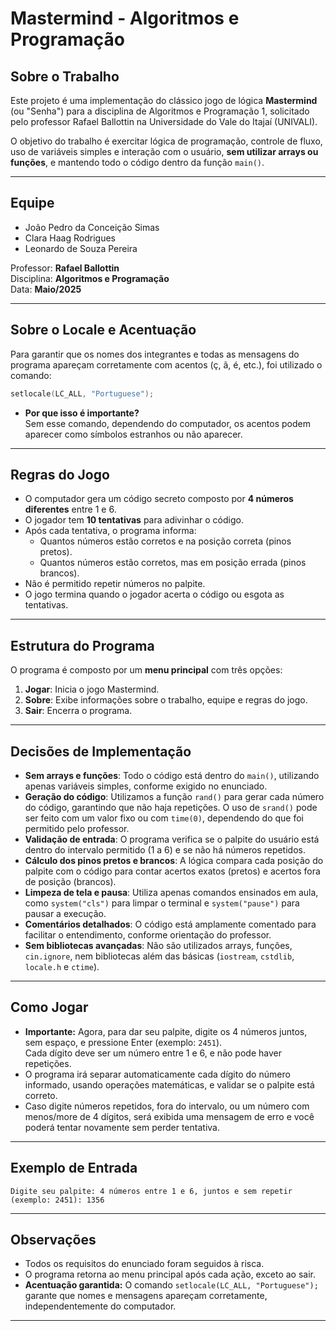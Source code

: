 # Mastermind - Algoritmos e Programação

## Sobre o Trabalho

Este projeto é uma implementação do clássico jogo de lógica **Mastermind** (ou "Senha") para a disciplina de Algoritmos e Programação 1, solicitado pelo professor Rafael Ballottin na Universidade do Vale do Itajaí (UNIVALI).

O objetivo do trabalho é exercitar lógica de programação, controle de fluxo, uso de variáveis simples e interação com o usuário, **sem utilizar arrays ou funções**, e mantendo todo o código dentro da função `main()`.

---

## Equipe

- João Pedro da Conceição Simas
- Clara Haag Rodrigues
- Leonardo de Souza Pereira

Professor: **Rafael Ballottin**  
Disciplina: **Algoritmos e Programação**  
Data: **Maio/2025**

---

## Sobre o Locale e Acentuação

Para garantir que os nomes dos integrantes e todas as mensagens do programa apareçam corretamente com acentos (ç, ã, é, etc.), foi utilizado o comando:

```cpp
setlocale(LC_ALL, "Portuguese");
```

- **Por que isso é importante?**  
  Sem esse comando, dependendo do computador, os acentos podem aparecer como símbolos estranhos ou não aparecer.

---

## Regras do Jogo

- O computador gera um código secreto composto por **4 números diferentes** entre 1 e 6.
- O jogador tem **10 tentativas** para adivinhar o código.
- Após cada tentativa, o programa informa:
  - Quantos números estão corretos e na posição correta (pinos pretos).
  - Quantos números estão corretos, mas em posição errada (pinos brancos).
- Não é permitido repetir números no palpite.
- O jogo termina quando o jogador acerta o código ou esgota as tentativas.

---

## Estrutura do Programa

O programa é composto por um **menu principal** com três opções:

1. **Jogar**: Inicia o jogo Mastermind.
2. **Sobre**: Exibe informações sobre o trabalho, equipe e regras do jogo.
3. **Sair**: Encerra o programa.

---

## Decisões de Implementação

- **Sem arrays e funções**: Todo o código está dentro do `main()`, utilizando apenas variáveis simples, conforme exigido no enunciado.
- **Geração do código**: Utilizamos a função `rand()` para gerar cada número do código, garantindo que não haja repetições. O uso de `srand()` pode ser feito com um valor fixo ou com `time(0)`, dependendo do que foi permitido pelo professor.
- **Validação de entrada**: O programa verifica se o palpite do usuário está dentro do intervalo permitido (1 a 6) e se não há números repetidos.
- **Cálculo dos pinos pretos e brancos**: A lógica compara cada posição do palpite com o código para contar acertos exatos (pretos) e acertos fora de posição (brancos).
- **Limpeza de tela e pausa**: Utiliza apenas comandos ensinados em aula, como `system("cls")` para limpar o terminal e `system("pause")` para pausar a execução.
- **Comentários detalhados**: O código está amplamente comentado para facilitar o entendimento, conforme orientação do professor.
- **Sem bibliotecas avançadas**: Não são utilizados arrays, funções, `cin.ignore`, nem bibliotecas além das básicas (`iostream`, `cstdlib`, `locale.h` e `ctime`).

---

## Como Jogar

- **Importante:** Agora, para dar seu palpite, digite os 4 números juntos, sem espaço, e pressione Enter (exemplo: `2451`).  
  Cada dígito deve ser um número entre 1 e 6, e não pode haver repetições.
- O programa irá separar automaticamente cada dígito do número informado, usando operações matemáticas, e validar se o palpite está correto.
- Caso digite números repetidos, fora do intervalo, ou um número com menos/more de 4 dígitos, será exibida uma mensagem de erro e você poderá tentar novamente sem perder tentativa.

---

## Exemplo de Entrada

```
Digite seu palpite: 4 números entre 1 e 6, juntos e sem repetir (exemplo: 2451): 1356
```

---

## Observações

- Todos os requisitos do enunciado foram seguidos à risca.
- O programa retorna ao menu principal após cada ação, exceto ao sair.
- **Acentuação garantida:** O comando `setlocale(LC_ALL, "Portuguese");` garante que nomes e mensagens apareçam corretamente, independentemente do computador.

---